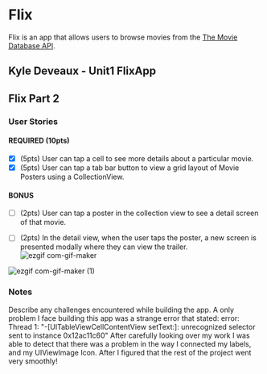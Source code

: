 # Flix

Flix is an app that allows users to browse movies from the [The Movie Database API](http://docs.themoviedb.apiary.io/#).


Kyle Deveaux - Unit1 FlixApp
---

## Flix Part 2

### User Stories

#### REQUIRED (10pts)
- [x] (5pts) User can tap a cell to see more details about a particular movie.
- [x] (5pts) User can tap a tab bar button to view a grid layout of Movie Posters using a CollectionView.

#### BONUS
- [ ] (2pts) User can tap a poster in the collection view to see a detail screen of that movie.
- [ ] (2pts) In the detail view, when the user taps the poster, a new screen is presented modally where they can view the trailer.
![ezgif com-gif-maker](https://user-images.githubusercontent.com/81199017/188769862-673b00ad-15d1-4fbc-ba04-2d727e57725e.gif)


![ezgif com-gif-maker (1)](https://user-images.githubusercontent.com/81199017/190042874-98d15526-e9d4-41aa-b5e6-ca254534c422.gif)


### Notes
Describe any challenges encountered while building the app.
A only problem I face building this app was a strange error that stated:
error: Thread 1: "-[UITableViewCellContentView setText:]: unrecognized selector sent to instance 0x12ac11c60"
After carefully looking over my work I was able to detect that there was a problem in the way I connected my labels, and my UIViewImage Icon. After I figured that the rest of the project went very smoothly!
